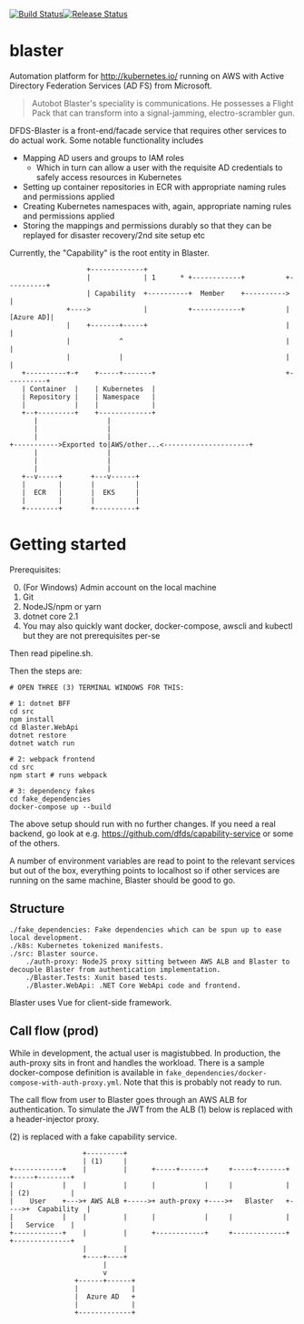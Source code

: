 [![Build Status](https://dfds.visualstudio.com/DevelopmentExcellence/_apis/build/status/Blaster-CI?branch=master)](https://dfds.visualstudio.com/DevelopmentExcellence/_build/latest?definitionId=803&branch=master)[![Release Status](https://dfds.vsrm.visualstudio.com/_apis/public/Release/badge/ace5e409-c242-4356-93f4-23c53a3dc87b/14/18)](https://dfds.visualstudio.com/DevelopmentExcellence/_build/latest?definitionId=803&branch=master)

# blaster
Automation platform for http://kubernetes.io/ running on AWS with Active Directory Federation Services (AD FS) from Microsoft.

> Autobot Blaster's speciality is communications. He possesses a Flight Pack that can transform into a signal-jamming, electro-scrambler gun.

DFDS-Blaster is a front-end/facade service that requires other services to do actual work. Some notable functionality includes

- Mapping AD users and groups to IAM roles
  - Which in turn can allow a user with the requisite AD credentials to safely access resources in Kubernetes
- Setting up container repositories in ECR with appropriate naming rules and permissions applied
- Creating Kubernetes namespaces with, again, appropriate naming rules and permissions applied
- Storing the mappings and permissions durably so that they can be replayed for disaster recovery/2nd site setup etc

Currently, the "Capability" is the root entity in Blaster. 

```ascii
                   +-------------+
                   |             | 1      * +------------+          +----------+
                   | Capability  +----------+  Member    +---------->          |
              +---->             |          +------------+          |[Azure AD]|
              |    +-------+-----+                                  |          |
              |            ^                                        |          |
              |            |                                        |          |
   +----------+-+    +-----+-------+                                +----------+
   | Container  |    | Kubernetes  |
   | Repository |    | Namespace   |
   |            |    |             |
   +--+---------+    +-------------+
      |                 | 
      |                 |
      |                 |
+----------->Exported to|AWS/other...<---------------------+
      |                 |
      |                 |
      |                 |
   +--v-----+       +---v------+
   |        |       |          |
   |  ECR   |       |  EKS     |
   |        |       |          |
   +--------+       +----------+
```

# Getting started
Prerequisites:

0. (For Windows) Admin account on the local machine
1. Git
2. NodeJS/npm or yarn
5. dotnet core 2.1
6. You may also quickly want docker, docker-compose, awscli and kubectl but they are not prerequisites per-se

Then read pipeline.sh.

Then the steps are:
```
# OPEN THREE (3) TERMINAL WINDOWS FOR THIS:

# 1: dotnet BFF
cd src
npm install
cd Blaster.WebApi
dotnet restore
dotnet watch run

# 2: webpack frontend
cd src
npm start # runs webpack

# 3: dependency fakes
cd fake_dependencies
docker-compose up --build
```

The above setup should run with no further changes. If you need a real backend, go look at e.g.  https://github.com/dfds/capability-service or some of the others.

A number of environment variables are read to point to the relevant services but out of the box, everything points to localhost so if other services are running on the same machine, Blaster should be good to go.

## Structure

    ./fake_dependencies: Fake dependencies which can be spun up to ease local development.
    ./k8s: Kubernetes tokenized manifests.
    ./src: Blaster source.
        ./auth-proxy: NodeJS proxy sitting between AWS ALB and Blaster to decouple Blaster from authentication implementation.
        ./Blaster.Tests: Xunit based tests.
        ./Blaster.WebApi: .NET Core WebApi code and frontend.

Blaster uses Vue for client-side framework.

## Call flow (prod)
While in development, the actual user is magistubbed. In production, the auth-proxy sits in front and handles the workload. There is a sample docker-compose definition is available in `fake_dependencies/docker-compose-with-auth-proxy.yml`. Note that this is probably not ready to run. 

The call flow from user to Blaster goes through an AWS ALB for authentication. To simulate the JWT from the ALB (1) below is replaced with a header-injector proxy.
 
(2) is replaced with a fake capability service.

```ascii
                  +---------+
                  | (1)     |
+------------+    |         |      +-----+------+     +-----+-------+     +-----+--------+
|            |    |         |      |            |     |             |     | (2)          |
|    User    +--->+ AWS ALB +----->+ auth-proxy +---->+   Blaster   +---->+  Capability  |
|            |    |         |      |            |     |             |     |   Service    |
+------------+    |         |      +------------+     +-------------+     +--------------+
                  |         |
                  +----+----+
                       |
                       v
                +------+------+
                |             |
                |  Azure AD   +
                |             |
                +-------------+
```
